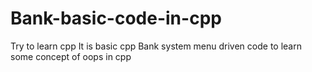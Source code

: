 # Bank-basic-code-in-cpp
Try to learn cpp
It is basic cpp Bank system menu driven code to learn some concept of oops in cpp
